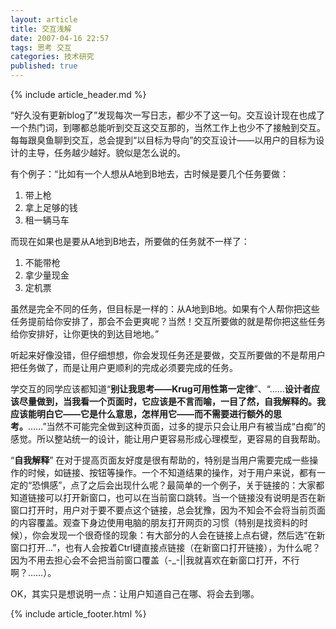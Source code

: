 ```yaml
---
layout: article
title: 交互浅解
date: 2007-04-16 22:57
tags: 思考 交互
categories: 技术研究
published: true
---
```


{% include  article_header.md %}

“好久没有更新blog了”发现每次一写日志，都少不了这一句。交互设计现在也成了一个热门词，到哪都总能听到交互这交互那的，当然工作上也少不了接触到交互。每每跟臭鱼聊到交互，总会提到“以目标为导向”的交互设计——以用户的目标为设计的主导，任务越少越好。貌似是怎么说的。

有个例子：“比如有一个人想从A地到B地去，古时候是要几个任务要做：

1. 带上枪
2. 拿上足够的钱
3. 租一辆马车

而现在如果也是要从A地到B地去，所要做的任务就不一样了：

1. 不能带枪
2. 拿少量现金
3. 定机票

虽然是完全不同的任务，但目标是一样的：从A地到B地。如果有个人帮你把这些任务提前给你安排了，那会不会更爽呢？当然！交互所要做的就是帮你把这些任务给你安排好，让你更快的到达目地地。”

听起来好像没错，但仔细想想，你会发现任务还是要做，交互所要做的不是帮用户把任务做了，而是让用户更顺利的完成必须要完成的任务。

学交互的同学应该都知道“**别让我思考——Krug可用性第一定律**”、“……**设计者应该尽量做到，当我看一个页面时，它应该是不言而喻，一目了然，自我解释的。我应该能明白它——它是什么意思，怎样用它——而不需要进行额外的思考。**……”当然不可能完全做到这种页面，过多的提示只会让用户有被当成“白痴”的感觉。所以整站统一的设计，能让用户更容易形成心理模型，更容易的自我帮助。

“**自我解释**” 在对于提高页面友好度是很有帮助的，特别是当用户需要完成一些操作的时候，如链接、按钮等操作。一个不知道结果的操作，对于用户来说，都有一定的“恐惧感”，点了之后会出现什么呢？最简单的一个例子，关于链接的：大家都知道链接可以打开新窗口，也可以在当前窗口跳转。当一个链接没有说明是否在新窗口打开时，用户对于要不要点这个链接，总会犹豫，因为不知会不会将当前页面的内容覆盖。观查下身边使用电脑的朋友打开网页的习惯（特别是找资料的时候），你会发现一个很奇怪的现象：有大部分的人会在链接上点右键，然后选“在新窗口打开...”，也有人会按着Ctrl键直接点链接（在新窗口打开链接），为什么呢？因为不用去担心会不会把当前窗口覆盖（-_-\|\|我就喜欢在新窗口打开，不行啊？……）。

OK，其实只是想说明一点：让用户知道自己在哪、将会去到哪。

{% include article_footer.html %}
